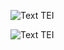 

![Text TEI](https://yuhkak.github.io/YuhkaK/images/Text.png)

![Text TEI](https://yuhkak.github.io/YuhkaK/images/rsz_text.jpg)

